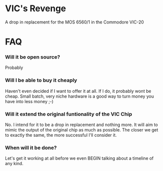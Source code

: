 # VIC's Revenge

A drop in replacement for the MOS 6560/1 in the Commodore VIC-20



# FAQ

### Will it be open source?

Probably

### Will I be able to buy it cheaply

Haven't even decided if I want to offer it at all. If I do, it probably wont be cheap. Small batch, very niche hardware is a good way to turn money you have into less money ;-) 

### Will it extend the original funtionality of the VIC Chip

No. I intend for it to be a drop in replacement and nothing more. It will aim to mimic the output of the original chip as much as possible. The closer we get to exactly the same, the more successful I'll consider it. 

### When will it be done?

Let's get it working at all before we even BEGIN talking about a timeline of any kind.


